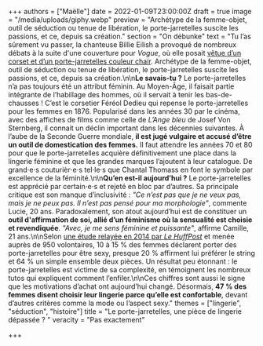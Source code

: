 +++
authors = ["Maëlle"]
date = 2022-01-09T23:00:00Z
draft = true
image = "/media/uploads/giphy.webp"
preview = "Archétype de la femme-objet, outil de séduction ou tenue de libération, le porte-jarretelles suscite les passions, et ce, depuis sa création."
section = "On débunke"
text = "Tu l’as sûrement vu passer, la chanteuse Billie Eilish a provoqué de nombreux débats à la suite d'une couverture pour _Vogue_, où elle posait [vêtue d’un corset et d’un porte-jarretelles couleur chair](https://www.instagram.com/p/COYGtQJFCGV/). Archétype de la femme-objet, outil de séduction ou tenue de libération, le porte-jarretelles suscite les passions, et ce, depuis sa création.\n\n**Le savais-tu ?** Le porte-jarretelles n’a pas toujours été un attribut féminin. Au Moyen-Âge, il faisait partie intégrante de l’habillage des hommes, où il servait à tenir les bas-de-chausses ! C’est le corsetier Féréol Dedieu qui repense le porte-jarretelles pour les femmes en 1876. Popularisé dans les années 30 par le cinéma, avec des affiches de films comme celle de _L’Ange bleu_ de Josef Von Sternberg, il connait un déclin important dans les décennies suivantes. À l’aube de la Seconde Guerre mondiale, **il est jugé vulgaire et accusé d’être un outil de domestication des femmes.** Il faut attendre les années 70 et 80 pour que le porte-jarretelles acquière définitivement une place dans la lingerie féminine et que les grandes marques l’ajoutent à leur catalogue. De grand⋅e⋅s couturièr⋅e⋅s tel⋅le⋅s que Chantal Thomass en font le symbole par excellence de la féminité.\n\n**Qu’en est-il aujourd’hui ?** Le porte-jarretelles est apprécié par certain⋅e⋅s et rejeté en bloc par d’autres. Sa principale critique est son manque d’inclusivité : _\"Ce n’est pas que je ne veux pas, mais je ne peux pas. Il n’est pas pensé pour ma morphologie\"_, commente Lucie, 20 ans. Paradoxalement, son atout aujourd’hui est de constituer un **outil d'affirmation de soi, allié d’un féminisme où la sensualité est choisie et revendiquée**. _\"Avec, je me sens féminine et puissante\"_, affirme Camille, 21 ans.\n\nSelon [une étude relayée en 2014 par _Le HuffPost_]() et menée auprès de 950 volontaires, 10 à 15 % des femmes déclarent porter des porte-jarretelles pour être sexy, presque 20 % affirment lui préférer le string et 64 % un simple ensemble deux pièces. Un résultat peu étonnant : le porte-jarretelles est victime de sa complexité, en témoignent les nombreux tutos qui expliquent comment l’enfiler.\n\nCes chiffres sont aussi le signe que les motivations d’achat ont aujourd’hui changé. Désormais, **47 % des femmes disent choisir leur lingerie parce qu’elle est confortable**, devant d’autres critères comme la mode ou l’aspect sexy."
themes = ["lingerie", "séduction", "histoire"]
title = "Le porte-jarretelles, une pièce de lingerie dépassée ? "
veracity = "Pas exactement"

+++
